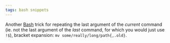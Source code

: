 ```yaml
---
tags: bash snippets
---
```


Another [Bash](/wiki/Bash) trick for repeating the last argument of the *current* command (ie. not the last argument of the *last* command, for which you would just use `!$`), bracket expansion: `mv some/really/long/path{,.old}`.
